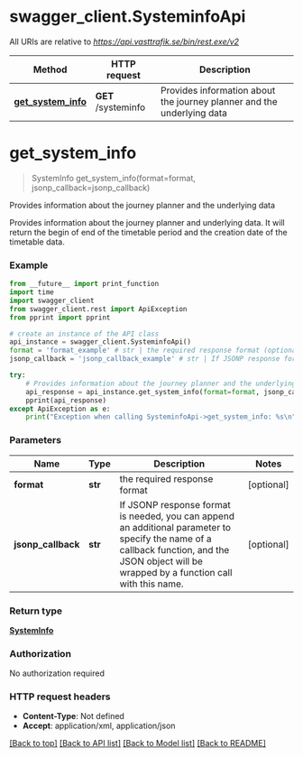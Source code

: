 # swagger_client.SysteminfoApi

All URIs are relative to *https://api.vasttrafik.se/bin/rest.exe/v2*

Method | HTTP request | Description
------------- | ------------- | -------------
[**get_system_info**](SysteminfoApi.md#get_system_info) | **GET** /systeminfo | Provides information about the journey planner and the underlying data


# **get_system_info**
> SystemInfo get_system_info(format=format, jsonp_callback=jsonp_callback)

Provides information about the journey planner and the underlying data

Provides information about the journey planner and underlying data. It will return the begin of end of the timetable period and the creation date of the timetable data.

### Example 
```python
from __future__ import print_function
import time
import swagger_client
from swagger_client.rest import ApiException
from pprint import pprint

# create an instance of the API class
api_instance = swagger_client.SysteminfoApi()
format = 'format_example' # str | the required response format (optional)
jsonp_callback = 'jsonp_callback_example' # str | If JSONP response format is needed, you can append an additional parameter to specify the name of a callback function, and the JSON object will be wrapped by a function call with this name. (optional)

try: 
    # Provides information about the journey planner and the underlying data
    api_response = api_instance.get_system_info(format=format, jsonp_callback=jsonp_callback)
    pprint(api_response)
except ApiException as e:
    print("Exception when calling SysteminfoApi->get_system_info: %s\n" % e)
```

### Parameters

Name | Type | Description  | Notes
------------- | ------------- | ------------- | -------------
 **format** | **str**| the required response format | [optional] 
 **jsonp_callback** | **str**| If JSONP response format is needed, you can append an additional parameter to specify the name of a callback function, and the JSON object will be wrapped by a function call with this name. | [optional] 

### Return type

[**SystemInfo**](SystemInfo.md)

### Authorization

No authorization required

### HTTP request headers

 - **Content-Type**: Not defined
 - **Accept**: application/xml, application/json

[[Back to top]](#) [[Back to API list]](../README.md#documentation-for-api-endpoints) [[Back to Model list]](../README.md#documentation-for-models) [[Back to README]](../README.md)

